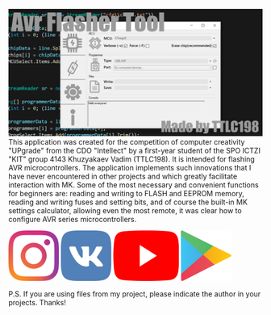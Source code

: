 ![alt text](https://github.com/TTLC198/AvrFlasherTool/blob/master/Graphics/githubSplashScreen.jpg)
This application was created for the competition of computer creativity "UPgrade" from the CDO "Intellect" by a first-year student of the SPO ICTZI "KIT" group 4143 Khuzyakaev Vadim (TTLC198).
It is intended for flashing AVR microcontrollers. The application implements such innovations that I have never encountered in other projects and which greatly facilitate interaction with MK. Some of the most necessary and convenient functions for beginners are: reading and writing to FLASH and EEPROM memory, reading and writing fuses and setting bits, and of course the built-in MK settings calculator, allowing even the most remote, it was clear how to configure AVR series microcontrollers.

[<img src="https://github.com/TTLC198/AvrFlasherTool/blob/master/Graphics/instIco.png" width="100" height="100">](https://instagram.com/TTLC198/)
[<img src="https://github.com/TTLC198/AvrFlasherTool/blob/master/Graphics/vkIco.png" width="100" height="100">](https://vk.com/ttlc198/)
[<img src="https://github.com/TTLC198/AvrFlasherTool/blob/master/Graphics/yotubeico.png" width="130" height="100">](https://www.youtube.com/channel/UCyJwD1mj6EF1pAM1wtNC-pw)
[<img src="https://github.com/TTLC198/AvrFlasherTool/blob/master/Graphics/googlePlayIco.png" width="100" height="100">](https://play.google.com/store/apps/devid=7033011052298585807)

P.S. If you are using files from my project, please indicate the author in your projects. Thanks!
